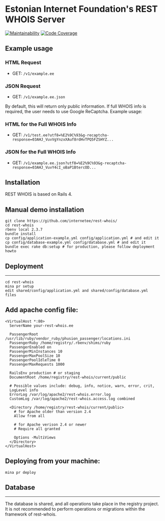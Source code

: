Estonian Internet Foundation's REST WHOIS Server
=================
[![Maintainability](https://qlty.sh/gh/internetee/projects/rest-whois/maintainability.svg)](https://qlty.sh/gh/internetee/projects/rest-whois)
[![Code Coverage](https://qlty.sh/gh/internetee/projects/rest-whois/coverage.svg)](https://qlty.sh/gh/internetee/projects/rest-whois)


## Example usage

### HTML Request
* GET: `/v1/example.ee`

### JSON Request
* GET: `/v1/example.ee.json`

By default, this will return only public information. If full WHOIS info is required, the user needs to use Google ReCaptcha. Example usage:

### HTML for the Full WHOIS Info
* GET: `/v1/test.ee?utf8=%E2%9C%93&g-recaptcha-response=03AHJ_VuvVgYnzxXAuf8rdHvTPQ5FZSHYZ...`

### JSON for the Full WHOIS Info
* GET: `/v1/example.ee.json?utf8=%E2%9C%93&g-recaptcha-response=03AHJ_VuvY4cI_oBaP1BtercOD...`

Installation
------------

REST WHOIS is based on Rails 4.

## Manual demo installation

    git clone https://github.com/internetee/rest-whois/
    cd rest-whois
    rbenv local 2.3.7
    bundle install
    cp config/application-example.yml config/application.yml # and edit it
    cp config/database-example.yml config/database.yml # and edit it
    bundle exec rake db:setup # for production, please follow deployment howto


## Deployment
----------

    cd rest-whois
    mina pr setup
    edit shared/config/application.yml and shared/config/database.yml files

## Add apache config file:

```
<VirtualHost *:80>
  ServerName your-rest-whois.ee

  PassengerRoot /usr/lib/ruby/vendor_ruby/phusion_passenger/locations.ini
  PassengerRuby /home/registry/.rbenv/shims/ruby
  PassengerEnabled on
  PassengerMinInstances 10
  PassengerMaxPoolSize 10
  PassengerPoolIdleTime 0
  PassengerMaxRequests 1000

  RailsEnv production # or staging
  DocumentRoot /home/registry/rest-whois/current/public

  # Possible values include: debug, info, notice, warn, error, crit,
  LogLevel info
  ErrorLog /var/log/apache2/rest-whois.error.log
  CustomLog /var/log/apache2/rest-whois.access.log combined

  <Directory /home/registry/rest-whois/current/public>
    # for Apache older than version 2.4
    Allow from all

    # for Apache verison 2.4 or newer
    # Require all granted

    Options -MultiViews
  </Directory>
</VirtualHost>
```

## Deploying from your machine:

    mina pr deploy

## Database
----------
The database is shared, and all operations take place in the registry project. It is not recommended to perform operations or migrations within the framework of rest-whois.
